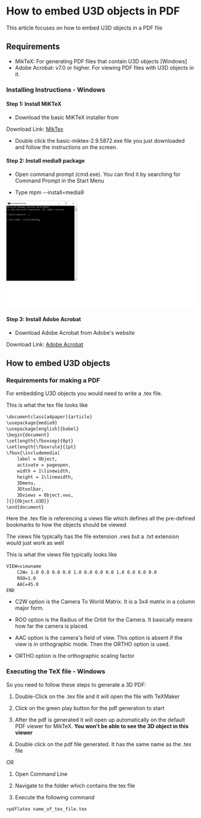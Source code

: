 # How to embed U3D objects in PDF

This article focuses on how to embed U3D objects in a PDF file

## Requirements

+ MikTeX: For generating PDF files that contain U3D objects [Windows]
+ Adobe Acrobat: v7.0 or higher. For viewing PDF files with U3D objects in it.

### Installing Instructions - Windows

#### Step 1: Install MiKTeX

+ Download the basic MiKTeX installer from 

Download Link: [MikTex](http://miktex.org/download)

+ Double click the basic-miktex-2.9.5872.exe file you just downloaded and follow the instructions on the screen.

#### Step 2: Install media9 package

+ Open command prompt (cmd.exe). You can find it by searching for Command Prompt in the Start Menu

+ Type mpm --install=media9

![alt text](mpm_install.png)

#### Step 3: Install Adobe Acrobat

+ Download Adobe Acrobat from Adobe's website

Download Link: [Adobe Acrobat](https://get.adobe.com/reader/)

## How to embed U3D objects

### Requirements for making a PDF

For embedding U3D objects you would need to write a .tex file.

This is what the tex file looks like

```
\documentclass[a4paper]{article}
\usepackage{media9}
\usepackage[english]{babel}
\begin{document}
\setlength{\fboxsep}{0pt}
\setlength{\fboxrule}{1pt}
\fbox{\includemedia[
	label = Object,
	activate = pageopen,
	width = 1\linewidth,
	height = 1\linewidth,
	3Dmenu,
	3Dtoolbar,
	3Dviews = Object.vws,
]{}{Object.U3D}}
\end{document}
```

Here the .tex file is referencing a views file which defines all the pre-defined bookmarks to how the objects should be viewed

The views file typically has the file extension .vws but a .txt extension would just work as well

This is what the views file typically looks like

```
VIEW=viewname
	C2W= 1.0 0.0 0.0 0.0 1.0 0.0 0.0 0.0 1.0 0.0 0.0 0.0
	ROO=1.0
	AAC=45.0 
END
```

+ C2W option is the Camera To World Matrix. It is a 3x4 matrix in a column major form.

+ ROO option is the Radius of the Orbit for the Camera. It basically means how far the camera is placed.

+ AAC option is the camera's field of view. This option is absent if the view is in orthographic mode. Then the ORTHO option is used.

+ ORTHO option is the orthographic scaling factor

### Executing the TeX file - Windows

So you need to follow these steps to generate a 3D PDF:

1. Double-Click on the .tex file and it will open the file with TeXMaker

2. Click on the green play button for the pdf generation to start

3. After the pdf is generated it will open up automatically on the default PDF viewer for MikTeX. **You won't be able to see the 3D object in this viewer**

4. Double click on the pdf file generated. It has the same name as the .tex file

OR

1. Open Command Line

2. Navigate to the folder which contains the tex file

3. Execute the following command

```
>pdflatex name_of_tex_file.tex

```
